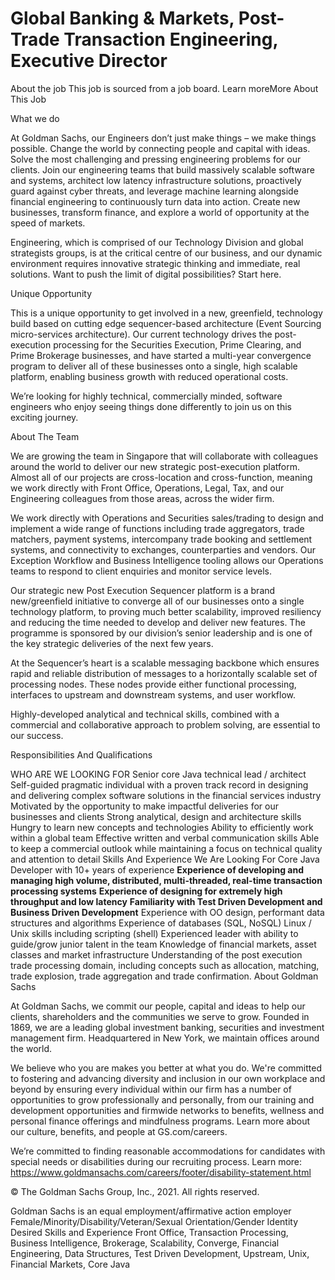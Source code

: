 # Global Banking & Markets, Post-Trade Transaction Engineering, Executive Director

About the job
This job is sourced from a job board. Learn moreMore About This Job

What we do

At Goldman Sachs, our Engineers don’t just make things – we make things possible. Change the world by connecting people and capital with ideas. Solve the most challenging and pressing engineering problems for our clients. Join our engineering teams that build massively scalable software and systems, architect low latency infrastructure solutions, proactively guard against cyber threats, and leverage machine learning alongside financial engineering to continuously turn data into action. Create new businesses, transform finance, and explore a world of opportunity at the speed of markets.

Engineering, which is comprised of our Technology Division and global strategists groups, is at the critical centre of our business, and our dynamic environment requires innovative strategic thinking and immediate, real solutions. Want to push the limit of digital possibilities? Start here.

Unique Opportunity

This is a unique opportunity to get involved in a new, greenfield, technology build based on cutting edge sequencer-based architecture (Event Sourcing micro-services architecture). Our current technology drives the post-execution processing for the Securities Execution, Prime Clearing, and Prime Brokerage businesses, and have started a multi-year convergence program to deliver all of these businesses onto a single, high scalable platform, enabling business growth with reduced operational costs.

We’re looking for highly technical, commercially minded, software engineers who enjoy seeing things done differently to join us on this exciting journey.

About The Team

We are growing the team in Singapore that will collaborate with colleagues around the world to deliver our new strategic post-execution platform. Almost all of our projects are cross-location and cross-function, meaning we work directly with Front Office, Operations, Legal, Tax, and our Engineering colleagues from those areas, across the wider firm.

We work directly with Operations and Securities sales/trading to design and implement a wide range of functions including trade aggregators, trade matchers, payment systems, intercompany trade booking and settlement systems, and connectivity to exchanges, counterparties and vendors. Our Exception Workflow and Business Intelligence tooling allows our Operations teams to respond to client enquiries and monitor service levels.

Our strategic new Post Execution Sequencer platform is a brand new/greenfield initiative to converge all of our businesses onto a single technology platform, to proving much better scalability, improved resiliency and reducing the time needed to develop and deliver new features. The programme is sponsored by our division’s senior leadership and is one of the key strategic deliveries of the next few years.

At the Sequencer’s heart is a scalable messaging backbone which ensures rapid and reliable distribution of messages to a horizontally scalable set of processing nodes. These nodes provide either functional processing, interfaces to upstream and downstream systems, and user workflow.

Highly-developed analytical and technical skills, combined with a commercial and collaborative approach to problem solving, are essential to our success.

Responsibilities And Qualifications

WHO ARE WE LOOKING FOR
Senior core Java technical lead / architect
Self-guided pragmatic individual with a proven track record in designing and delivering complex software solutions in the financial services industry
Motivated by the opportunity to make impactful deliveries for our businesses and clients
Strong analytical, design and architecture skills
Hungry to learn new concepts and technologies
Ability to efficiently work within a global team
Effective written and verbal communication skills
Able to keep a commercial outlook while maintaining a focus on technical quality and attention to detail
Skills And Experience We Are Looking For
Core Java Developer with 10+ years of experience
**Experience of developing and managing high volume, distributed, multi-threaded, real-time transaction processing systems**
**Experience of designing for extremely high throughput and low latency**
**Familiarity with Test Driven Development and Business Driven Development**
Experience with OO design, performant data structures and algorithms
Experience of databases (SQL, NoSQL)
Linux / Unix skills including scripting (shell)
Experienced leader with ability to guide/grow junior talent in the team
Knowledge of financial markets, asset classes and market infrastructure
Understanding of the post execution trade processing domain, including concepts such as allocation, matching, trade explosion, trade aggregation and trade confirmation.
About Goldman Sachs

At Goldman Sachs, we commit our people, capital and ideas to help our clients, shareholders and the communities we serve to grow. Founded in 1869, we are a leading global investment banking, securities and investment management firm. Headquartered in New York, we maintain offices around the world.

We believe who you are makes you better at what you do. We're committed to fostering and advancing diversity and inclusion in our own workplace and beyond by ensuring every individual within our firm has a number of opportunities to grow professionally and personally, from our training and development opportunities and firmwide networks to benefits, wellness and personal finance offerings and mindfulness programs. Learn more about our culture, benefits, and people at GS.com/careers.

We’re committed to finding reasonable accommodations for candidates with special needs or disabilities during our recruiting process. Learn more: https://www.goldmansachs.com/careers/footer/disability-statement.html

© The Goldman Sachs Group, Inc., 2021. All rights reserved.

Goldman Sachs is an equal employment/affirmative action employer Female/Minority/Disability/Veteran/Sexual Orientation/Gender Identity
Desired Skills and Experience
Front Office, Transaction Processing, Business Intelligence, Brokerage, Scalability, Converge, Financial Engineering, Data Structures, Test Driven Development, Upstream, Unix, Financial Markets, Core Java